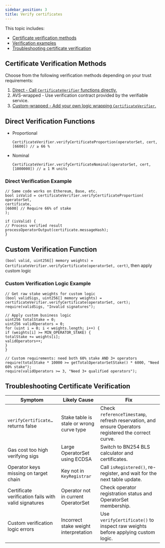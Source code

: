 ```yaml
---
sidebar_position: 3
title: Verify certificates
---
```


This topic includes:
* [Certificate verification methods](#certificate-verification-methods)
* [Verification examples](#direct-verification-example)
* [Troubleshooting certificate verification](#troubleshooting-certificate-verification)

## Certificate Verification Methods

Choose from the following verification methods depending on your trust requirements:
1. [Direct - Call `CertificateVerifier` functions directly.](#direct-verification-functions)
2. AVS-wrapped - Use verification contract provided by the verifiable service.
3. [Custom-wrapped - Add your own logic wrapping `CertificateVerifier`.](#custom-verification-logic-example)

## Direct Verification Functions

* Proportional 
    
    `CertificateVerifier.verifyCertificateProportion(operatorSet, cert, [6600]) // ≥ 66 %`
* Nominal
    
    `CertificateVerifier.verifyCertificateNominal(operatorSet, cert, [1000000]) // ≥ 1 M units`

### Direct Verification Example

```
// Same code works on Ethereum, Base, etc.
bool isValid = certificateVerifier.verifyCertificateProportion(
operatorSet,
certificate,
[6600] // Require 66% of stake
);

if (isValid) {
// Process verified result
processOperatorOutput(certificate.messageHash);
}
```

## Custom Verification Function

`(bool valid, uint256[] memory weights) = CertificateVerifier.verifyCertificate(operatorSet, cert)`, then apply custom logic

### Custom Verification Logic Example

```
// Get raw stake weights for custom logic
(bool validSigs, uint256[] memory weights) = certificateVerifier.verifyCertificate(operatorSet, cert);
require(validSigs, "Invalid signatures");

// Apply custom business logic
uint256 totalStake = 0;
uint256 validOperators = 0;
for (uint i = 0; i < weights.length; i++) {
if (weights[i] >= MIN_OPERATOR_STAKE) {
totalStake += weights[i];
validOperators++;
}
}

// Custom requirements: need both 60% stake AND 3+ operators
require(totalStake * 10000 >= getTotalOperatorSetStake() * 6000, "Need 60% stake");
require(validOperators >= 3, "Need 3+ qualified operators");
```
## Troubleshooting Certificate Verification

| Symptom                                              | Likely Cause                             | Fix                                                                                                 |
|------------------------------------------------------|------------------------------------------|-----------------------------------------------------------------------------------------------------|
| `verifyCertificate…` returns false                   | Stake table is stale or wrong curve type | Check `referenceTimestamp`, refresh reservation, and ensure Operators registered the correct curve. |
| Gas cost too high verifying sigs                     | Large OperatorSet using ECDSA            | Switch to BN254 BLS calculator and certificates.                                                    |
| Operator keys missing on target chain                | Key not in `KeyRegistrar`                | Call `isRegistered()`, re-register, and wait for the next table update.                             |
| Certificate verification fails with valid signatures | Operator not in current OperatorSet      | Check operator registration status and OperatorSet membership.                                      |
| Custom verification logic errors                     | Incorrect stake weight interpretation    | Use `verifyCertificate()` to inspect raw weights before applying custom logic.                      |
